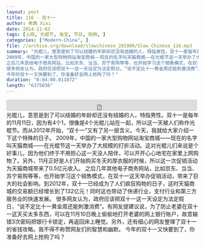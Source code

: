 ```yaml
---
layout: post
title: 116 - 双十一
author: 希茜 Xixi
date: 2014-11-03
tags: [上网, 光棍节, 淘宝, 节日, 购物, ]
categories: ["Modern-China", ]
file: //archive.org/download/slowchinese_201909/Slow_Chinese_116.mp3
summary: "光棍儿，意思是到了可以结婚的年龄却还没有结婚的人，特指男性。双十一是每年的11月11日，因为有4个1，很像是4个光棍儿站在一起，所以这一天被人们称作光棍节。而从2012年开始，“双十一”又有了另一层含义。今天，我就给大家介绍一下这个特殊的日子。
2009年，中国的一家大型购物网站淘宝商城——现在的名字叫天猫商城——在光棍节这一天举办了大规模的打折活动。这对光棍儿们来说是个好事儿，因为他们终于不用担心这一天没人陪伴，可以开开心心地宅在家里上网购物了。另外，11月正好是人们开始购买冬天的厚衣服的时候，所以这一次促销活动为天猫商城带来了0.5亿元收入。
之后几年其他电子商务网站，比如京东、当当、苏宁易购等等，也开始学习这个销售模式，在双十一这天举办促销活动，带来了巨大的社会影响。到2012年，双十一已经成为了人们疯狂购物的日子，这时天猫商城的交易额已经增长到了132亿元！同时这也带动了快递行业，支付行业和第三方服务业的快速发展。
很多网友认为，政府应该把双十一这一天设定为法定假日，“说不定比十一黄金周还能刺激消费”。有网友提建议说，为了防止老婆在双十一这天买太多东西，可以在11月10日晚上偷偷地打开老婆的网上银行账户，故意输错3次密码把银行卡锁定，再返回床上睡觉。另外，还有细心的网友整理了双十一的省钱攻略。我不得不称赞网友们的智慧和幽默。
今年的双十一又快要到了，你准备好去网上抢购了吗？"
duration: "0:04:08.011872"
length: "6375036"
---
```


<iframe src="https://archive.org/embed/slowchinese_201909/Slow_Chinese_116.mp3" width="500" height="30" frameborder="0" webkitallowfullscreen="true" mozallowfullscreen="true" allowfullscreen></iframe>
光棍儿，意思是到了可以结婚的年龄却还没有结婚的人，特指男性。双十一是每年的11月11日，因为有4个1，很像是4个光棍儿站在一起，所以这一天被人们称作光棍节。而从2012年开始，“双十一”又有了另一层含义。今天，我就给大家介绍一下这个特殊的日子。
2009年，中国的一家大型购物网站淘宝商城——现在的名字叫天猫商城——在光棍节这一天举办了大规模的打折活动。这对光棍儿们来说是个好事儿，因为他们终于不用担心这一天没人陪伴，可以开开心心地宅在家里上网购物了。另外，11月正好是人们开始购买冬天的厚衣服的时候，所以这一次促销活动为天猫商城带来了0.5亿元收入。
之后几年其他电子商务网站，比如京东、当当、苏宁易购等等，也开始学习这个销售模式，在双十一这天举办促销活动，带来了巨大的社会影响。到2012年，双十一已经成为了人们疯狂购物的日子，这时天猫商城的交易额已经增长到了132亿元！同时这也带动了快递行业，支付行业和第三方服务业的快速发展。
很多网友认为，政府应该把双十一这一天设定为法定假日，“说不定比十一黄金周还能刺激消费”。有网友提建议说，为了防止老婆在双十一这天买太多东西，可以在11月10日晚上偷偷地打开老婆的网上银行账户，故意输错3次密码把银行卡锁定，再返回床上睡觉。另外，还有细心的网友整理了双十一的省钱攻略。我不得不称赞网友们的智慧和幽默。
今年的双十一又快要到了，你准备好去网上抢购了吗？